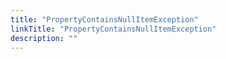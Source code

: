 ```yaml
---
title: "PropertyContainsNullItemException"
linkTitle: "PropertyContainsNullItemException"
description: ""
---
```

